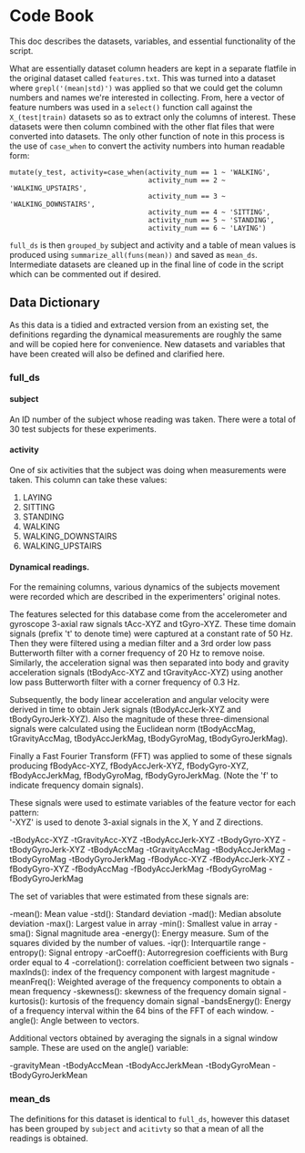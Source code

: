 # Code Book
This doc describes the datasets, variables, and essential functionality of the script.

What are essentially dataset column headers are kept in a separate flatfile in the original dataset called `features.txt`. This was turned into a dataset where `grepl('(mean|std)')` was applied so that we could get the column numbers and names we're interested in collecting. From, here a vector of feature numbers was used in a `select()` function call against the `X_(test|train)` datasets so as to extract only the columns of interest. These datasets were then column combined with the other flat files that were converted into datasets. The only other function of note in this process is the use of `case_when` to convert the activity numbers into human readable form:

```
mutate(y_test, activity=case_when(activity_num == 1 ~ 'WALKING',
                                  activity_num == 2 ~ 'WALKING_UPSTAIRS',
                                  activity_num == 3 ~ 'WALKING_DOWNSTAIRS',
                                  activity_num == 4 ~ 'SITTING',
                                  activity_num == 5 ~ 'STANDING',
                                  activity_num == 6 ~ 'LAYING')
```

`full_ds` is then `grouped_by` subject and activity and a table of mean values is produced using `summarize_all(funs(mean))` and saved as `mean_ds`. Intermediate datasets are cleaned up in the final line of code in the script which can be commented out if desired.

## Data Dictionary 
As this data is a tidied and extracted version from an existing set, the definitions regarding the 
dynamical measurements are roughly the same and will be copied here for convenience. New datasets and
variables that have been created will also be defined and clarified here.

### full_ds
#### subject
An ID number of the subject whose reading was taken. There were a total of 30 test subjects for these experiments.

#### activity
One of six activities that the subject was doing when measurements were taken. This column can take these values:
1. LAYING
2. SITTING
3. STANDING
4. WALKING
5. WALKING_DOWNSTAIRS
6. WALKING_UPSTAIRS

#### Dynamical readings.
For the remaining columns, various dynamics of the subjects movement were recorded which are described in the
experimenters' original notes.

The features selected for this database come from the accelerometer and gyroscope 3-axial raw signals tAcc-XYZ and tGyro-XYZ. These time domain signals (prefix 't' to denote time) were captured at a constant rate of 50 Hz. Then they were filtered using a median filter and a 3rd order low pass Butterworth filter with a corner frequency of 20 Hz to remove noise. Similarly, the acceleration signal was then separated into body and gravity acceleration signals (tBodyAcc-XYZ and tGravityAcc-XYZ) using another low pass Butterworth filter with a corner frequency of 0.3 Hz. 

Subsequently, the body linear acceleration and angular velocity were derived in time to obtain Jerk signals (tBodyAccJerk-XYZ and tBodyGyroJerk-XYZ). Also the magnitude of these three-dimensional signals were calculated using the Euclidean norm (tBodyAccMag, tGravityAccMag, tBodyAccJerkMag, tBodyGyroMag, tBodyGyroJerkMag). 

Finally a Fast Fourier Transform (FFT) was applied to some of these signals producing fBodyAcc-XYZ, fBodyAccJerk-XYZ, fBodyGyro-XYZ, fBodyAccJerkMag, fBodyGyroMag, fBodyGyroJerkMag. (Note the 'f' to indicate frequency domain signals). 

These signals were used to estimate variables of the feature vector for each pattern:  
'-XYZ' is used to denote 3-axial signals in the X, Y and Z directions.

-tBodyAcc-XYZ
-tGravityAcc-XYZ
-tBodyAccJerk-XYZ
-tBodyGyro-XYZ
-tBodyGyroJerk-XYZ
-tBodyAccMag
-tGravityAccMag
-tBodyAccJerkMag
-tBodyGyroMag
-tBodyGyroJerkMag
-fBodyAcc-XYZ
-fBodyAccJerk-XYZ
-fBodyGyro-XYZ
-fBodyAccMag
-fBodyAccJerkMag
-fBodyGyroMag
-fBodyGyroJerkMag

The set of variables that were estimated from these signals are: 

-mean(): Mean value
-std(): Standard deviation
-mad(): Median absolute deviation 
-max(): Largest value in array
-min(): Smallest value in array
-sma(): Signal magnitude area
-energy(): Energy measure. Sum of the squares divided by the number of values. 
-iqr(): Interquartile range 
-entropy(): Signal entropy
-arCoeff(): Autorregresion coefficients with Burg order equal to 4
-correlation(): correlation coefficient between two signals
-maxInds(): index of the frequency component with largest magnitude
-meanFreq(): Weighted average of the frequency components to obtain a mean frequency
-skewness(): skewness of the frequency domain signal 
-kurtosis(): kurtosis of the frequency domain signal 
-bandsEnergy(): Energy of a frequency interval within the 64 bins of the FFT of each window.
-angle(): Angle between to vectors.

Additional vectors obtained by averaging the signals in a signal window sample. These are used on the angle() variable:

-gravityMean
-tBodyAccMean
-tBodyAccJerkMean
-tBodyGyroMean
-tBodyGyroJerkMean

### mean_ds

The definitions for this dataset is identical to `full_ds`, however this dataset has been grouped by `subject` and `acitivty` so that a mean of all the readings is obtained. 
